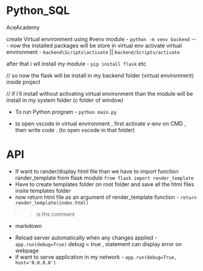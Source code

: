 # Python_SQL
AceAcademy

create Virtual environment using #venv module - `python -m venv backend`
 --- now the installed packages will be store in virtual env
activate virtual environment  - `backend\Scripts\activate` || `backend/Scripts/activate`

after that i wll install my module - `pip install flask` etc

// so now the flask will be install in my backend folder (virtual environment) inside project

// if i'll install without activating virtual environment than the module will be install in my system folder (c folder of window)

* To run Python program - `python main.py`

* to open vscode in virtual environment , first activate v-env on CMD , then write code . (to open vscode in that folder)

# API
 * If want to rander/display html file than we have to import function rander_template from flask module `from flask import render_template`
 * Have to create templates folder on root folder and save all the html files insite templates folder
 * now return html file as an argument of render_template function - `return render_template(index.html)`

 >> is ths comment
 - markdown

 * Reload server automatically when any changes applied - `app.run(debug=True)`
   debug = true , statement can display error on webpage
 * if want to serve application in my network - `app.run(debug=True, host='0.0.0.0')`

 
